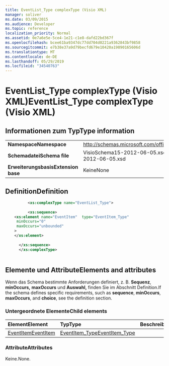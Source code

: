 ```yaml
---
title: EventList_Type complexType (Visio XML)
manager: soliver
ms.date: 03/09/2015
ms.audience: Developer
ms.topic: reference
localization_priority: Normal
ms.assetid: 0e7a6e5e-5ce4-1e21-c1e8-dafd22bd367f
ms.openlocfilehash: bcee61ba9347dc77dd704d0221a9362843bf9858
ms.sourcegitcommit: e7b38e37a9d79becfd679e10420a19890165606d
ms.translationtype: MT
ms.contentlocale: de-DE
ms.lasthandoff: 05/29/2019
ms.locfileid: "34540763"
---
```

# <a name="eventlist_type-complextype-visio-xml"></a><span data-ttu-id="eaa7f-102">EventList_Type complexType (Visio XML)</span><span class="sxs-lookup"><span data-stu-id="eaa7f-102">EventList_Type complexType (Visio XML)</span></span>

## <a name="type-information"></a><span data-ttu-id="eaa7f-103">Informationen zum Typ</span><span class="sxs-lookup"><span data-stu-id="eaa7f-103">Type information</span></span>

|||
|:-----|:-----|
|<span data-ttu-id="eaa7f-104">**Namespace**</span><span class="sxs-lookup"><span data-stu-id="eaa7f-104">**Namespace**</span></span> <br/> |http://schemas.microsoft.com/office/visio/2011/1/core  <br/> |
|<span data-ttu-id="eaa7f-105">**Schemadatei**</span><span class="sxs-lookup"><span data-stu-id="eaa7f-105">**Schema file**</span></span> <br/> |<span data-ttu-id="eaa7f-106">VisioSchema15-2012-06-05.xsd</span><span class="sxs-lookup"><span data-stu-id="eaa7f-106">VisioSchema15-2012-06-05.xsd</span></span>  <br/> |
|<span data-ttu-id="eaa7f-107">**Erweiterungsbasis**</span><span class="sxs-lookup"><span data-stu-id="eaa7f-107">**Extension base**</span></span> <br/> |<span data-ttu-id="eaa7f-108">Keine</span><span class="sxs-lookup"><span data-stu-id="eaa7f-108">None</span></span>  <br/> |
   
## <a name="definition"></a><span data-ttu-id="eaa7f-109">Definition</span><span class="sxs-lookup"><span data-stu-id="eaa7f-109">Definition</span></span>

```XML
          <xs:complexType name="EventList_Type">
          
          <xs:sequence>
    <xs:element name="EventItem"  type="EventItem_Type"
     minOccurs="0"
     maxOccurs="unbounded"
    >
    </xs:element>
    
      </xs:sequence>
      </xs:complexType>
      
```

## <a name="elements-and-attributes"></a><span data-ttu-id="eaa7f-110">Elemente und Attribute</span><span class="sxs-lookup"><span data-stu-id="eaa7f-110">Elements and attributes</span></span>

<span data-ttu-id="eaa7f-111">Wenn das Schema bestimmte Anforderungen definiert, z. B. **Sequenz**, **minOccurs,** **maxOccurs** und **Auswahl,** finden Sie im Abschnitt Definition.</span><span class="sxs-lookup"><span data-stu-id="eaa7f-111">If the schema defines specific requirements, such as **sequence**, **minOccurs**, **maxOccurs**, and **choice**, see the definition section.</span></span> 
  
### <a name="child-elements"></a><span data-ttu-id="eaa7f-112">Untergeordnete Elemente</span><span class="sxs-lookup"><span data-stu-id="eaa7f-112">Child elements</span></span>

|<span data-ttu-id="eaa7f-113">**Element**</span><span class="sxs-lookup"><span data-stu-id="eaa7f-113">**Element**</span></span>|<span data-ttu-id="eaa7f-114">**Typ**</span><span class="sxs-lookup"><span data-stu-id="eaa7f-114">**Type**</span></span>|<span data-ttu-id="eaa7f-115">**Beschreibung**</span><span class="sxs-lookup"><span data-stu-id="eaa7f-115">**Description**</span></span>|
|:-----|:-----|:-----|
|[<span data-ttu-id="eaa7f-116">EventItem</span><span class="sxs-lookup"><span data-stu-id="eaa7f-116">EventItem</span></span>](eventitem-element-eventlist_type-complextypevisio-xml.md) <br/> |[<span data-ttu-id="eaa7f-117">EventItem_Type</span><span class="sxs-lookup"><span data-stu-id="eaa7f-117">EventItem_Type</span></span>](eventitem_type-complextypevisio-xml.md) <br/> ||
   
### <a name="attributes"></a><span data-ttu-id="eaa7f-118">Attribute</span><span class="sxs-lookup"><span data-stu-id="eaa7f-118">Attributes</span></span>

<span data-ttu-id="eaa7f-119">Keine.</span><span class="sxs-lookup"><span data-stu-id="eaa7f-119">None.</span></span>
  

